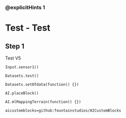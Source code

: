 ### @explicitHints 1

# Test - Test

## Step 1
Test V5

```ghost
Input.sensor1()

Datasets.test()

Datasets.setOfdata(function() {})

AI.placeBlock()

AI.mlMappingTerrain(function() {})
```

```package
aicustomblocks=github:fountainstudios/AICustomBlocks
```
